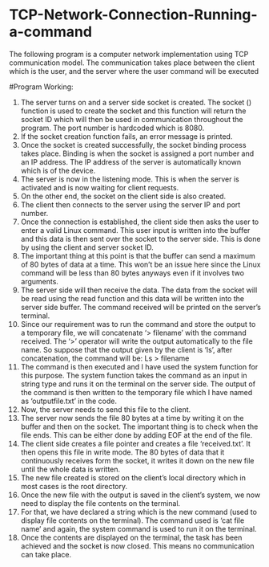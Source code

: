 # TCP-Network-Connection-Running-a-command
The following program is a computer network implementation using TCP communication model. The communication takes place between the client which is the user, and the server where the user command will be executed

#Program Working: 
1.	The server turns on and a server side socket is created. The socket () function is used to create the socket and this function will return the socket ID which will then be used in communication throughout the program. The port number is hardcoded which is 8080. 
2.	If the socket creation function fails, an error message is printed. 
3.	Once the socket is created successfully, the socket binding process takes place. Binding is when the socket is assigned a port number and an IP address. The IP address of the server is automatically known which is of the device. 
4.	 The server is now in the listening mode. This is when the server is activated and is now waiting for client requests. 
5.	On the other end, the socket on the client side is also created.
6.	The client then connects to the server using the server IP and port number. 
7.	Once the connection is established, the client side then asks the user to enter a valid Linux command. This user input is written into the buffer and this data is then sent over the socket to the server side. This is done by using the client and server socket ID. 
8.	The important thing at this point is that the buffer can send a maximum of 80 bytes of data at a time. This won’t be an issue here since the Linux command will be less than 80 bytes anyways even if it involves two arguments. 
9.	The server side will then receive the data. The data from the socket will be read using the read function and this data will be written into the server side buffer. The command received will be printed on the server’s terminal. 
10.	 Since our requirement was to run the command and store the output to a temporary file, we will concatenate ‘> filename’ with the command received. The ‘>’ operator will write the output automatically to the file name. So suppose that the output given by the client is ‘ls’, after concatenation, the command will be: 
Ls > filename
11.	 The command is then executed and I have used the system function for this purpose. The system function takes the command as an input in string type and runs it on the terminal on the server side. The output of the command is then written to the temporary file which I have named as ‘outputfile.txt’ in the code. 
12.	 Now, the server needs to send this file to the client. 
13.	 The server now sends the file 80 bytes at a time by writing it on the buffer and then on the socket. The important thing is to check when the file ends. This can be either done by adding EOF at the end of the file. 
14.	The client side creates a file pointer and creates a file ‘received.txt’. It then opens this file in write mode. The 80 bytes of data that it continuously receives form the socket, it writes it down on the new file until the whole data is written. 
15.	 The new file created is stored on the client’s local directory which in most cases is the root directory. 
16.	 Once the new file with the output is saved in the client’s system, we now need to display the file contents on the terminal. 
17.	 For that, we have declared a string which is the new command (used to display file contents on the terminal). The command used is ‘cat file name’ and again, the system command is used to run it on the terminal. 
18.	 Once the contents are displayed on the terminal, the task has been achieved and the socket is now closed. This means no communication can take place. 
